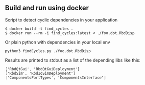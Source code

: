 ## Build and run using docker
Script to detect cyclic dependencies in your application

```
$ docker build -t find_cycles .
$ docker run --rm -i find_cycles:latest < ./foo.dot.RbdDisp
```
 
Or plain python with dependencies in your local env

`python3 findCycles.py ./foo.dot.RbdDisp`

Results are printed to stdout as a list of the depending libs like this:
```
['RbdQtGui', 'RbdQtGuiDeployment']
['RbdSim', 'RbdIoSimDeployment']
['ComponentsPortTypes', 'ComponentsInterface']
```